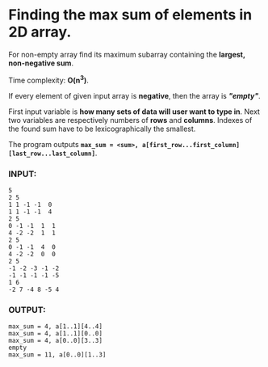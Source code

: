 # Finding the max sum of elements in 2D array.

For non-empty array find its maximum subarray containing the **largest, non-negative sum**.

Time complexity: **O(n<sup>3</sup>)**.
 
If every element of given input array is **negative**, then the array is **_"empty"_**.

First input variable is **how many sets of data will user want to type in**. Next two variables are respectively numbers of **rows** and **columns**. Indexes of the found sum have to be lexicographically the smallest.

The program outputs **`max_sum = <sum>, a[first_row...first_column][last_row...last_column]`**.

### INPUT: 
```
5
2 5 
1 1 -1 -1  0 
1 1 -1 -1  4 
2 5 
0 -1 -1  1  1 
4 -2 -2  1  1 
2 5 
0 -1 -1  4  0 
4 -2 -2  0  0 
2 5 
-1 -2 -3 -1 -2  
-1 -1 -1 -1 -5 
1 6 
-2 7 -4 8 -5 4
```
### OUTPUT:
```
max_sum = 4, a[1..1][4..4]
max_sum = 4, a[1..1][0..0] 
max_sum = 4, a[0..0][3..3]
empty 
max_sum = 11, a[0..0][1..3]
```
